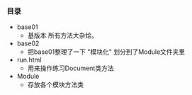 ### 目录
* base01
    - 基版本 所有方法大杂烩。
* base02
    - 把base01整理了一下 "模块化" 划分到了Module文件夹里
* run.html
    - 用来操作练习Document类方法
* Module
    - 存放各个模块方法类
